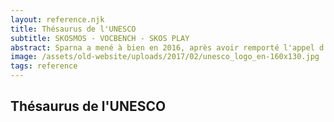 ```yaml
---
layout: reference.njk
title: Thésaurus de l'UNESCO
subtitle: SKOSMOS - VOCBENCH - SKOS PLAY
abstract: Sparna a mené à bien en 2016, après avoir remporté l'appel d'offres correspondant, le remplacement des outils de gestion et de publication du thésaurus de l'UNESCO.
image: /assets/old-website/uploads/2017/02/unesco_logo_en-160x130.jpg
tags: reference
---
```


## Thésaurus de l'UNESCO